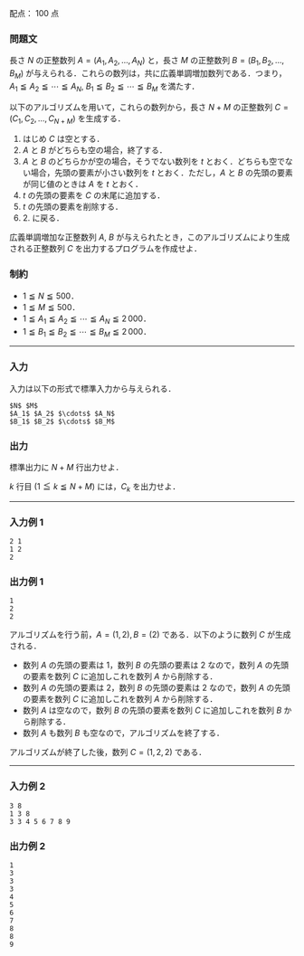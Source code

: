 配点： $100$ 点

### 問題文

長さ $N$ の正整数列 $A = (A_1, A_2, \ldots, A_N)$ と，長さ $M$ の正整数列 $B = (B_1, B_2, \ldots, B_M)$ が与えられる．これらの数列は，共に広義単調増加数列である．つまり，$A_1 \leqq A_2 \leqq \cdots \leqq A_N$, $B_1 \leqq B_2 \leqq \cdots \leqq B_M$ を満たす．

以下のアルゴリズムを用いて，これらの数列から，長さ $N + M$ の正整数列 $C = (C_1, C_2, \ldots, C_{N + M})$ を生成する．

1. はじめ $C$ は空とする．
2. $A$ と $B$ がどちらも空の場合，終了する．
3. $A$ と $B$ のどちらかが空の場合，そうでない数列を $t$ とおく．どちらも空でない場合，先頭の要素が小さい数列を $t$ とおく．ただし，$A$ と $B$ の先頭の要素が同じ値のときは $A$ を $t$ とおく．
4. $t$ の先頭の要素を $C$ の末尾に追加する．
5. $t$ の先頭の要素を削除する．
6. 2\. に戻る．

広義単調増加な正整数列 $A$, $B$ が与えられたとき，このアルゴリズムにより生成される正整数列 $C$ を出力するプログラムを作成せよ．

### 制約

- $1 \leqq N \leqq 500$．
- $1 \leqq M \leqq 500$．
- $1 \leqq A_1 \leqq A_2 \leqq \cdots \leqq A_N \leqq 2\,000$．
- $1 \leqq B_1 \leqq B_2 \leqq \cdots \leqq B_M \leqq 2\,000$．

---

### 入力

入力は以下の形式で標準入力から与えられる．

~~~
$N$ $M$
$A_1$ $A_2$ $\cdots$ $A_N$
$B_1$ $B_2$ $\cdots$ $B_M$
~~~

### 出力

標準出力に $N + M$ 行出力せよ．

$k$ 行目 ($1 \leqq k \leqq N + M$) には，$C_k$ を出力せよ．

---

### 入力例 1

~~~
2 1
1 2
2
~~~

### 出力例 1

~~~
1
2
2
~~~

アルゴリズムを行う前，$A = (1, 2), B = (2)$ である．以下のように数列 $C$ が生成される．

- 数列 $A$ の先頭の要素は $1$，数列 $B$ の先頭の要素は $2$ なので，数列 $A$ の先頭の要素を数列 $C$ に追加しこれを数列 $A$ から削除する．
- 数列 $A$ の先頭の要素は $2$，数列 $B$ の先頭の要素は $2$ なので，数列 $A$ の先頭の要素を数列 $C$ に追加しこれを数列 $A$ から削除する．
- 数列 $A$ は空なので，数列 $B$ の先頭の要素を数列 $C$ に追加しこれを数列 $B$ から削除する．
- 数列 $A$ も数列 $B$ も空なので，アルゴリズムを終了する．

アルゴリズムが終了した後，数列 $C = (1, 2, 2)$ である．

---

### 入力例 2

~~~
3 8
1 3 8
3 3 4 5 6 7 8 9
~~~

### 出力例 2

~~~
1
3
3
3
4
5
6
7
8
8
9
~~~
